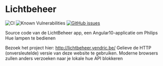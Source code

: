 # Lichtbeheer
![CI](https://github.com/Yendric/lichtbeheer/actions/workflows/main.yml/badge.svg)
![Known Vulnerabilities](https://snyk.io/test/github/Yendric/lichtbeheer/badge.svg)
[![GitHub issues](https://img.shields.io/github/issues/Yendric/lichtbeheer)](https://github.com/Yendric/lichtbeheer/issues)

Source code van de LichtBeheer app, een Angular10-applicatie om Philips Hue lampen te bedienen

Bezoek het project hier:
http://lichtbeheer.yendric.be/
Gelieve de HTTP (onversleutelde) versie van deze website te gebruiken. Moderne browsers zullen anders verzoeken naar je lokale hue API blokkeren

